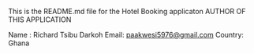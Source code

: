 This is the README.md file for the Hotel Booking applicaton
AUTHOR OF THIS APPLICATION

Name : Richard Tsibu Darkoh
Email: paakwesi5976@gmail.com
Country: Ghana


